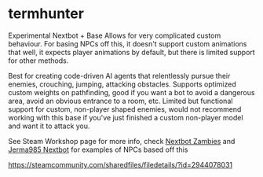 # termhunter
Experimental Nextbot + Base
Allows for very complicated custom behaviour.
For basing NPCs off this, it doesn't support custom animations that well, it expects player animations by default, but there is limited support for other methods.

Best for creating code-driven AI agents that relentlessly pursue their enemies, crouching, jumping, attacking obstacles.
Supports optimized custom weights on pathfinding, good if you want a bot to avoid a dangerous area, avoid an obvious entrance to a room, etc.
Limited but functional support for custom, non-player shaped enemies, would not recommend working with this base if you've just finished a custom non-player model and want it to attack you.


See Steam Workshop page for more info, check [Nextbot Zambies](https://github.com/StrawWagen/nextbot_zambies) and [Jerma985 Nextbot](https://github.com/StrawWagen/the_jerminator) for examples of NPCs based off this

https://steamcommunity.com/sharedfiles/filedetails/?id=2944078031
